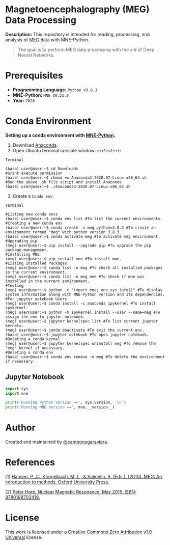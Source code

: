 # Magnetoencephalography (MEG) Data Processing
**Description:** This repository is intended for reading, processing, and analysis of [MEG](https://en.wikipedia.org/wiki/Magnetoencephalography) data with MNE-Python.

> The goal is to perform MEG data processing with the aid of Deep Neural Networks.

# Prerequisites
- **Programming Language:** `Python V3.8.3`
- **MNE-Python:** `MNE V0.21.0` 
- **Year:** `2020`

# Conda Environment
**Setting up a conda environment with [MNE-Python](https://mne.tools/stable/install/mne_python.html).**

1. Download [Anaconda](https://www.anaconda.com/products/individual).
1. Open Ubuntu terminal console window: `ctrl+alt+t`:
```console
Terminal

(base) user@user:~$ cd Downloads
#Grant execute permission
(base) user@user:~$ chmod +x Anaconda3-2020.07-Linux-x86_64.sh
#Run the above .sh file script and install Anaconda
(base) user@user:~$ ./Anaconda3-2020.07-Linux-x86_64.sh
```
3. Create a `Conda env`:
```console
Terminal

#Listing new conda envs
(base) user@user:~$ conda env list #To list the current environments.
#Creating a new conda env
(base) user@user:~$ conda create -n meg python=3.8.3 #To create an environment termed "meg" with python version 3.8.3.
(base) user@user:~$ conda activate meg #To activate meg environment.
#Upgrading pip
(meg) user@user:~$ pip install --upgrade pip #To upgrade the pip package-management.
#Installing MNE 
(meg) user@user:~$ pip install mne #To install mne.
#Listing Installed Packages
(meg) user@user:~$ conda list -n meg #To check all installed packages in the current environment.
(meg) user@user:~$ conda list -n meg mne #To check if mne was installed in the current environment.
#Testing
(meg) user@user:~$ python -c "import mne; mne.sys_info()" #To display system information along with MNE-Python version and its dependencies.
#For jupyter notebook Users
(meg) user@user:~$ conda install -c anaconda ipykernel #To install ipykernel.
(meg) user@user:~$ python -m ipykernel install --user --name=meg #To assign the env to jupyter notebook.
(meg) user@user:~$ jupyter kernelspec list #To list current jupyter kernels.
(meg) user@user:~$ conda deactivate #To exit the current env.
(base) user@user:~$ jupyter notebook #To open jupyter notebook. 
#Deleting a conda kernel
(meg) user@user:~$ jupyter kernelspec uninstall meg #To remove the "meg" kernel if necessary.
#Deleting a conda env
(base) user@user:~$ conda env remove -n meg #To delete the environment if necessary.
```

## Jupyter Notebook

```Python
import sys
import mne

print('Running Python Version ==', sys.version, '\n')
print('Running MNE Version ==', mne.__version__)
```

# Author 

Created and maintained by [@camponogaraviera][1].

[1]: https://github.com/camponogaraviera

# References

\[1] [Hansen, P. C., Kringelbach, M. L., & Salmelin, R. (Eds.). (2010). MEG: An introduction to methods. Oxford University Press.](https://doi.org/10.1093/acprof:oso/9780195307238.001.0001)

\[2] [Peter Hore. Nuclear Magnetic Resonance. May 2015. ISBN: 9780198703419.](https://global.oup.com/ukhe/product/nuclear-magnetic-resonance-9780198703419?cc=tw&lang=en&)

# License

This work is licensed under a [Creative Commons Zero Attribution v1.0 Universal](LICENSE) license.

